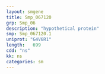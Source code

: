 ```yaml
---
layout: smgene
title: Smp_067120
grp: Smp_06
description: "hypothetical protein"
smp: Smp_067120.1
uniprot: "G4V6R1"
length:   699
cdd: "ns"
kk: ns
categories: sm
---
```

